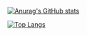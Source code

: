 [![Anurag's GitHub stats](https://github-readme-stats.vercel.app/api?username=GalymNus&count_private=true&show_icons=true&theme=highcontrast)](https://github.com/anuraghazra/github-readme-stats)

[![Top Langs](https://github-readme-stats.vercel.app/api/top-langs/?username=GalymNus&show_icons=true&layout=compact&theme=highcontrast)](https://github.com/anuraghazra/github-readme-stats)
